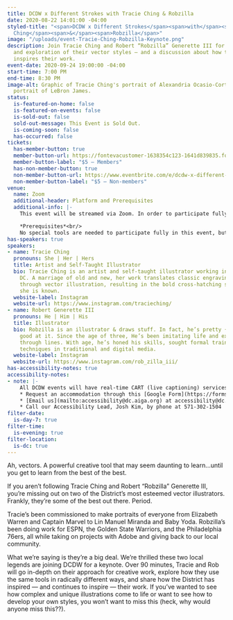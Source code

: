 ```yaml
---
title: DCDW x Different Strokes with Tracie Ching & Robzilla
date: 2020-08-22 14:01:00 -04:00
styled-title: "<span>DCDW x Different Strokes</span><span>with</span><span>Tracie
  Ching</span><span>&</span><span>Robzilla</span>"
image: "/uploads/event-Tracie-Ching-Robzilla-Keynote.png"
description: Join Tracie Ching and Robert “Robzilla” Generette III for a tutorial
  and exploration of their vector styles — and a discussion about how the district
  inspires their work.
event-date: 2020-09-24 19:00:00 -04:00
start-time: 7:00 PM
end-time: 8:30 PM
image-alt: Graphic of Tracie Ching's portrait of Alexandria Ocasio-Cortez and Robzilla's
  portrait of LeBron James.
status:
  is-featured-on-home: false
  is-featured-on-events: false
  is-sold-out: false
  sold-out-message: This Event is Sold Out.
  is-coming-soon: false
  has-occurred: false
tickets:
  has-member-button: true
  member-button-url: https://fontevacustomer-1638354c123-1641d839835.force.com/services/oauth2/authorize?client_id=3MVG9nthuDc9owbcOq7_07W.HriOQQPWTbMkrpOla.ajDQlTHf4_uby_mhwylcX.mJBU2O2SppTiZMS0J_HJd&response_type=code&redirect_uri=https://ikit.aiga.org/ikit_national_util/ikit-national-util-sso-redirect/&state=https%3A%2F%2Fdc.aiga.org%2F%3Fpost_type%3Dikit_event%26p%3D417022%26redirect_source%3Deventbrite_register
  member-button-label: "$5 — Members"
  has-non-member-button: true
  non-member-button-url: https://www.eventbrite.com/e/dcdw-x-different-strokes-with-tracie-ching-robzilla-tickets-117844916317
  non-member-button-label: "$5 — Non-members"
venue:
  name: Zoom
  additional-header: Platform and Prerequisites
  additional-info: |-
    This event will be streamed via Zoom. In order to participate fully, attendees should plan to join on the Zoom app via their computer, tablet, or mobile device with enough bandwidth to support viewing video. In order to ensure only those who have registered for the event are able to attend — and to create space for intimate conversations — only those whose display name fully matches the name on our registration list will be admitted from the waiting room. You can find more about joining our virtual events, including how to connect, directions to troubleshoot, and information about our refund policy in our [FAQ](/faqs/).

    *Prerequisites*<br/>
    No special tools are needed to participate fully in this event, but you may want to have Illustrator open or your iPad with Adobe Fresco or Procreate handy!
has-speakers: true
speakers:
- name: Tracie Ching
  pronouns: She | Her | Hers
  title: Artist and Self-Taught Illustrator
  bio: Tracie Ching is an artist and self-taught illustrator working in Washington,
    DC. A marriage of old and new, her work translates classic engraving techniques
    through vector illustration, resulting in the bold cross-hatching style for which
    she is known.
  website-label: Instagram
  website-url: https://www.instagram.com/tracieching/
- name: Robert Generette III
  pronouns: He | Him | His
  title: Illustrator
  bio: Robzilla is an illustrator & draws stuff. In fact, he’s pretty {expletive}
    good at it. Since the age of three, He’s been imitating life and expressing himself
    through lines. With age, he’s honed his skills, sought formal training and mastered
    techniques in traditional and digital media.
  website-label: Instagram
  website-url: https://www.instagram.com/rob_zilla_iii/
has-accessibility-notes: true
accessibility-notes:
- note: |-
    All DCDW events will have real-time CART (live captioning) services. If you need any additional accommodations, please contact us before 9/14 by, through the provided Google Form, or by phone. We honor your privacy and no personally identifying information (e.g. your name) is required to request an accommodation.
    * Request an accommodation through this [Google Form](https://forms.gle/gAQviAo5cTwWYGWV6)
    * [Email us](mailto:accessibility@dc.aiga.org) at accessibility@dc.aiga.org.
    * Call our Accessibility Lead, Josh Kim, by phone at 571-302-1504
filter-date:
  is-day-7: true
filter-time:
  is-evening: true
filter-location:
  is-dc: true
---
```


Ah, vectors. A powerful creative tool that may seem daunting to learn…until you get to learn from the best of the best.

If you aren’t following Tracie Ching and Robert “Robzilla” Generette III, you’re missing out on two of the District’s most esteemed vector illustrators. Frankly, they’re some of the best out there. Period.

Tracie’s been commissioned to make portraits of everyone from Elizabeth Warren and Captain Marvel to Lin Manuel Miranda and Baby Yoda. Robzilla’s been doing work for ESPN, the Golden State Warriors, and the Philadelphia 76ers, all while taking on projects with Adobe and giving back to our local community.

What we’re saying is they’re a big deal. We’re thrilled these two local legends are joining DCDW for a keynote. Over 90 minutes, Tracie and Rob will go in-depth on their approach for creative work, explore how they use the same tools in radically different ways, and share how the District has inspired — and continues to inspire — their work. If you’ve wanted to see how complex and unique illustrations come to life or want to see how to develop your own styles, you won’t want to miss this (heck, why would anyone miss this??).